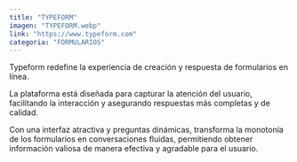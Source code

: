 ```yaml
---
title: "TYPEFORM"
imagen: "TYPEFORM.webp"
link: "https://www.typeform.com"
categoria: "FORMULARIOS"
---
```


Typeform redefine la experiencia de creación y respuesta de formularios en línea.

La plataforma está diseñada para capturar la atención del usuario, facilitando la interacción y asegurando respuestas más completas y de calidad.

Con una interfaz atractiva y preguntas dinámicas, transforma la monotonía de los formularios en conversaciones fluidas, permitiendo obtener información valiosa de manera efectiva y agradable para el usuario.